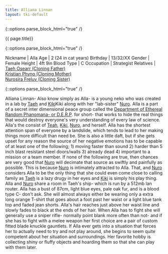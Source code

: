 ```yaml
---
title: Alliana Linnan
layout: tki-default
---
```


{::options parse_block_html="true" /}
<div class="row">
<div class="col-md-3">
<div class="panel panel-default no-padding">
<div class="panel-heading">
{{ page.title}}
</div>
<div class="panel-body">
</div>
<div class="panel-body">

{::options parse_block_html="true" /}


Nickname | Alla
Age | 2 (24 in cat years)
Birthday | 13/32/XX
Gender | Female
Height | 4ft 9in
Blood Type | C
Occupation | Strategist
Relatives | [Taeh Osearr (Cloning Father)](characters-taeh-osearr.html)<br/>[Kristian Phyno (Cloning Mother)](characters-kristian-phyno.html)<br/>[Nurosira Freluv (Cloning Sister)](characters-nurosira-freluv.html)


</div>
</div>
</div>
<div class="col-md-9">

{::options parse_block_html="true" /}


Alliana Linnan- Also know simply as Alla- is a young neko who was created in a lab by [Taeh](characters-taeh-osearr.html) and [Kiki](characters-kristian-phyno.html)Kiki along with her "lab-sister" [Nuro](characters-nurosira-freluv.html). Alla is a part of a secret inter dimensional peace group called the <a href="company-derp.html">Department of Ethereal Random Phanomana- or D.E.R.P</a>. for short- that works to hide the real things that would destroy everyone's very understanding of every law of science. Alla's the consist of <a href="characters-taeh-osearr.html">Teah</a>, <a href="characters-kristian-phyno.html">Kiki</a>, <a href="characters-nurosira-freluv.html">Nuro</a>, and herself. Alla has the shortest attention span of everyone by a landslide, which tends to lead to her making things more difficult than need be. She is also a little daft, but if she gets upset for any reason the source of her negative emotions has to be capable of at least one of the following; 1) moving faster than sound 2) harder than 5 inch blast resistant steel doors/walls 3) already dead 4) important to a mission or a team member. If none of the following are true, then chances are very good that <a href="characters-nurosira-freluv.html">Nuro</a> will decimate that source as swiftly and painfully as possible. This is because <a href="characters-nurosira-freluv.html">Nuro</a> is intimately attracted to Alla. That, and <a href="characters-nurosira-freluv.html">Nuro</a> considers Alla to be the only thing that she could even come close to calling family as <a href="characters-taeh-osearr.html">Taeh</a> is a lazy drugy in her eyes and <a href="characters-kristian-phyno.html">Kiki</a> is simply his play thing. Alla and <a href="characters-nurosira-freluv.html">Nuro</a> share a room in Taeh's ship- which is run by a 512mb lan router. Alla has a bust of 87cm, light blue eyes, pale oak fur, and is a blood type C- don't ask. She will almost always either be wearing only a extra long orange T-shirt that goes about a foot past her waist or a light blue tank top and faded jean shorts. Alla's hair reaches just above her waist line and slowly fades to black at the ends of her hair. When Alla has to fight she will generally use a sniper rifle- normally point blank more often than not- and if she has to fight with a melee weapon her first choice are a pair of custom fitted blade knuckle gauntlets. If Alla ever gets into a situation that forces her to actually need to try and not play around, she begins to seem quite competent about her situation and surroundings. Her favorite hobby is collecting shiny or fluffy objects and hoarding them so that she can play with them later.


</div>
</div>

